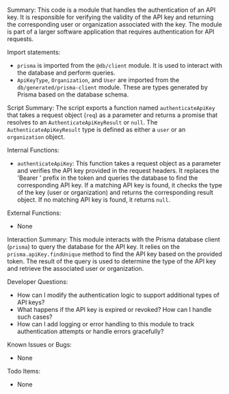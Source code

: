 Summary:
This code is a module that handles the authentication of an API key. It is responsible for verifying the validity of the API key and returning the corresponding user or organization associated with the key. The module is part of a larger software application that requires authentication for API requests.

Import statements:
- `prisma` is imported from the `@db/client` module. It is used to interact with the database and perform queries.
- `ApiKeyType`, `Organization`, and `User` are imported from the `db/generated/prisma-client` module. These are types generated by Prisma based on the database schema.

Script Summary:
The script exports a function named `authenticateApiKey` that takes a request object (`req`) as a parameter and returns a promise that resolves to an `AuthenticateApiKeyResult` or `null`. The `AuthenticateApiKeyResult` type is defined as either a `user` or an `organization` object.

Internal Functions:
- `authenticateApiKey`: This function takes a request object as a parameter and verifies the API key provided in the request headers. It replaces the 'Bearer ' prefix in the token and queries the database to find the corresponding API key. If a matching API key is found, it checks the type of the key (user or organization) and returns the corresponding result object. If no matching API key is found, it returns `null`.

External Functions:
- None

Interaction Summary:
This module interacts with the Prisma database client (`prisma`) to query the database for the API key. It relies on the `prisma.apiKey.findUnique` method to find the API key based on the provided token. The result of the query is used to determine the type of the API key and retrieve the associated user or organization.

Developer Questions:
- How can I modify the authentication logic to support additional types of API keys?
- What happens if the API key is expired or revoked? How can I handle such cases?
- How can I add logging or error handling to this module to track authentication attempts or handle errors gracefully?

Known Issues or Bugs:
- None

Todo Items:
- None